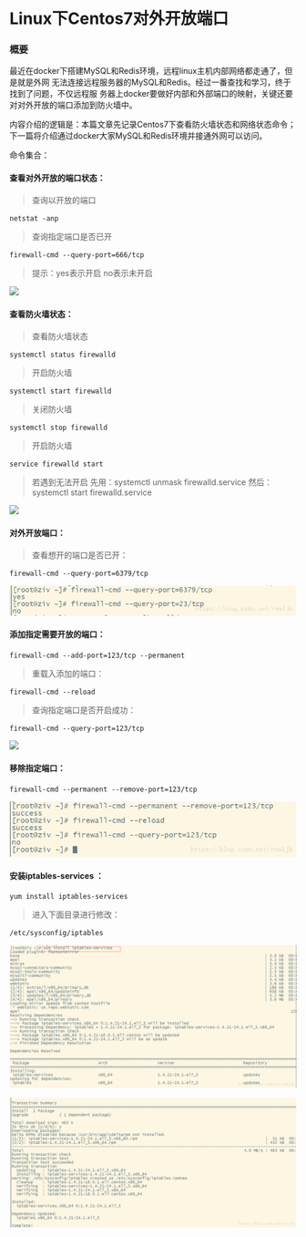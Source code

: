 # Linux下Centos7对外开放端口

### 概要

最近在docker下搭建MySQL和Redis环境，远程linux主机内部网络都走通了，但是就是外网
无法连接远程服务器的MySQL和Redis。经过一番查找和学习，终于找到了问题，不仅远程服
务器上docker要做好内部和外部端口的映射，关键还要对对外开放的端口添加到防火墙中。

内容介绍的逻辑是：本篇文章先记录Centos7下查看防火墙状态和网络状态命令；下一篇将介绍通过docker大家MySQL和Redis环境并接通外网可以访问。

命令集合：

#### 查看对外开放的端口状态：

> 查询以开放的端口

```
netstat -anp
```

> 查询指定端口是否已开

```
firewall-cmd --query-port=666/tcp
```

> 提示：yes表示开启  no表示未开启

![](E:/BCC-Server/blog/source/_posts/博客更新问题/20180825092851369.png)

#### 查看防火墙状态：

> 查看防火墙状态

```
systemctl status firewalld
```

>开启防火墙

```
systemctl start firewalld  
```

>关闭防火墙

```
systemctl stop firewalld
```

> 开启防火墙 

```
service firewalld start 
```

>若遇到无法开启
>先用：systemctl unmask firewalld.service 
>然后：systemctl start firewalld.service

![](E:/BCC-Server/blog/source/_posts/博客更新问题/20180825093357657.png)

#### 对外开放端口：

> 查看想开的端口是否已开：

```
firewall-cmd --query-port=6379/tcp
```

![](assets/20180825093826266.png)

#### 添加指定需要开放的端口：

```
firewall-cmd --add-port=123/tcp --permanent
```

> 重载入添加的端口：

```
firewall-cmd --reload
```

> 查询指定端口是否开启成功：

```
firewall-cmd --query-port=123/tcp
```

![](E:/BCC-Server/blog/source/_posts/博客更新问题/20180825094232356.png)

#### 移除指定端口：

```
firewall-cmd --permanent --remove-port=123/tcp
```

![](assets/20180825094634124.png)

#### 安装iptables-services ：

```
yum install iptables-services 
```

> 进入下面目录进行修改：

```
/etc/sysconfig/iptables
```

![](assets/20180825095256477.png)

![](assets/20180825095304371.png)